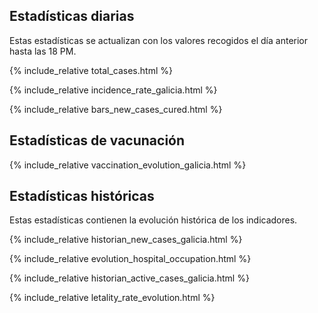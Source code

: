 ## Estadísticas diarias

Estas estadísticas se actualizan con los valores recogidos el día anterior hasta las 18 PM.

{% include_relative total_cases.html %}

{% include_relative  incidence_rate_galicia.html %}

{% include_relative  bars_new_cases_cured.html %}

## Estadísticas de vacunación

{% include_relative  vaccination_evolution_galicia.html %}

## Estadísticas históricas

Estas estadísticas contienen la evolución histórica de los indicadores.

{% include_relative historian_new_cases_galicia.html %}

{% include_relative  evolution_hospital_occupation.html %}

{% include_relative historian_active_cases_galicia.html %}

{% include_relative letality_rate_evolution.html %}


